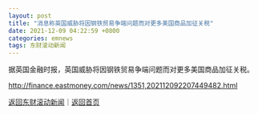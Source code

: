 ```yaml
---
layout: post
title: "消息称英国威胁将因钢铁贸易争端问题而对更多美国商品加征关税"
date: 2021-12-09 04:22:59 +0800
categories: emnews
tags: 东财滚动新闻
---
```


据英国金融时报，英国威胁将因钢铁贸易争端问题而对更多美国商品加征关税。

<http://finance.eastmoney.com/news/1351,202112092207449482.html>

[返回东财滚动新闻](//finews.withounder.com/emnews/)｜[返回首页](//finews.withounder.com/)